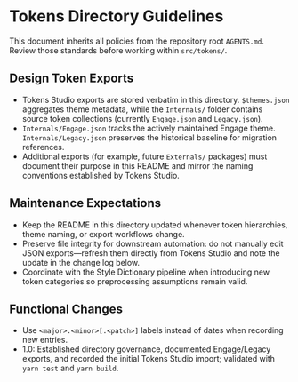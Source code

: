 # Tokens Directory Guidelines

This document inherits all policies from the repository root `AGENTS.md`. Review those standards before working within `src/tokens/`.

## Design Token Exports
- Tokens Studio exports are stored verbatim in this directory. `$themes.json` aggregates theme metadata, while the `Internals/` folder contains source token collections (currently `Engage.json` and `Legacy.json`).
- `Internals/Engage.json` tracks the actively maintained Engage theme. `Internals/Legacy.json` preserves the historical baseline for migration references.
- Additional exports (for example, future `Externals/` packages) must document their purpose in this README and mirror the naming conventions established by Tokens Studio.

## Maintenance Expectations
- Keep the README in this directory updated whenever token hierarchies, theme naming, or export workflows change.
- Preserve file integrity for downstream automation: do not manually edit JSON exports—refresh them directly from Tokens Studio and note the update in the change log below.
- Coordinate with the Style Dictionary pipeline when introducing new token categories so preprocessing assumptions remain valid.

## Functional Changes
- Use `<major>.<minor>[.<patch>]` labels instead of dates when recording new entries.
- 1.0: Established directory governance, documented Engage/Legacy exports, and recorded the initial Tokens Studio import; validated with `yarn test` and `yarn build`.
